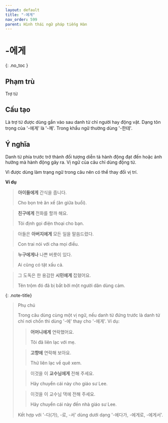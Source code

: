 ```yaml
---
layout: default
title: "-에게"
nav_order: 599
parent: Hình thái ngữ pháp tiếng Hàn
---
```


# -에게
{: .no_toc }

## Phạm trù

Trợ từ

## Cấu tạo

Là trợ từ được dùng gắn vào sau danh từ chỉ người hay động vật. Dạng tôn trọng của '-에게' là '-께'. Trong khẩu ngữ thường dùng '-한테'.

## Ý nghĩa

Danh từ phía trước trở thành đối tượng diễn tả hành động đạt đến hoặc ảnh hưởng mà hành động gây ra. Vị ngữ của câu chỉ dùng động từ.

Vì được dùng làm trạng ngữ trong câu nên có thể thay đổi vị trí.

**Ví dụ**

> **아이들에게** 간식을 줍니다.
>
> Cho bọn trẻ ăn xế (ăn giữa buổi).

> **친구에게** 전화를 할까 해요.
>
> Tôi định gọi điện thoại cho bạn.

> 아들은 **아버지에게** 모든 일을 말씀드렸다.
>
> Con trai nói với cha mọi điều.

> **누구에게나** 나쁜 버릇이 있다.
>
> Ai cũng có tật xấu cả.

> 그 도독은 한 용감한 **시민에게** 잡혔어요.
>
> Tên trộm đó đã bị bắt bởi một người dân dùng cảm.

{: .note-title}
> Phụ chú
>
> Trong câu dùng cùng một vị ngữ, nếu danh từ đứng trước là danh từ chỉ nơi chốn thì dùng '-에' thay cho '-에게'. Ví dụ:
>> **어머니에게** 연락했어요.
>>
>> Tôi đã liên lạc với mẹ.
>
>> **고향에** 연락해 보아요.
>>
>> Thử liên lạc về quê xem.
>
>> 이것을 이 **교수님에게** 전해 주세요.
>>
>> Hãy chuyển cái này cho giáo sư Lee.
>
>> 이것을 이 교수님 댁에 전해 주세요.
>>
>> Hãy chuyển cái này đến nhà giáo sư Lee.
>
> Kết hợp với '-다(가), -로, -서' dùng dưới dạng '-에다가, -에게로, -에게서'.